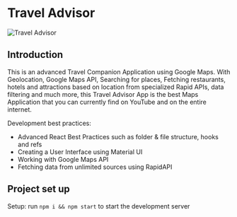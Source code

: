 # Travel Advisor

![Travel Advisor](https://i.ibb.co/qph2cZn/image.pngg)

## Introduction

This is an advanced Travel Companion Application using Google Maps. With Geolocation, Google Maps API, Searching for places, Fetching restaurants, hotels and attractions based on location from specialized Rapid APIs, data filtering and much more, this Travel Advisor App is the best Maps Application that you can currently find on YouTube and on the entire internet.

Development best practices:

- Advanced React Best Practices such as folder & file structure, hooks and refs
- Creating a User Interface using Material UI
- Working with Google Maps API
- Fetching data from unlimited sources using RapidAPI

## Project set up

Setup: run `npm i && npm start` to start the development server
